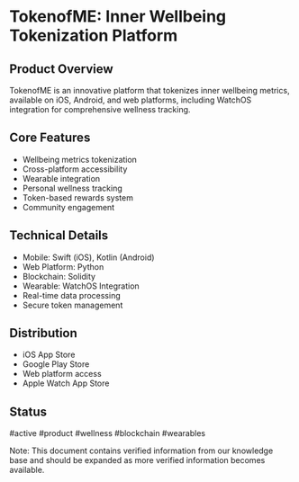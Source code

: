 # TokenofME: Inner Wellbeing Tokenization Platform

## Product Overview
TokenofME is an innovative platform that tokenizes inner wellbeing metrics, available on iOS, Android, and web platforms, including WatchOS integration for comprehensive wellness tracking.

## Core Features
- Wellbeing metrics tokenization
- Cross-platform accessibility
- Wearable integration
- Personal wellness tracking
- Token-based rewards system
- Community engagement

## Technical Details
- Mobile: Swift (iOS), Kotlin (Android)
- Web Platform: Python
- Blockchain: Solidity
- Wearable: WatchOS Integration
- Real-time data processing
- Secure token management

## Distribution
- iOS App Store
- Google Play Store
- Web platform access
- Apple Watch App Store

## Status
#active #product #wellness #blockchain #wearables

Note: This document contains verified information from our knowledge base and should be expanded as more verified information becomes available.